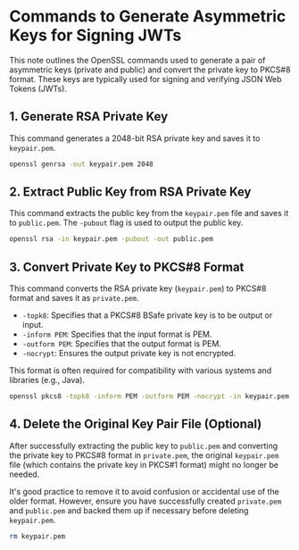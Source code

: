 # Commands to Generate Asymmetric Keys for Signing JWTs

This note outlines the OpenSSL commands used to generate a pair of asymmetric keys (private and public) and convert the private key to PKCS#8 format. These keys are typically used for signing and verifying JSON Web Tokens (JWTs).

## 1. Generate RSA Private Key

This command generates a 2048-bit RSA private key and saves it to `keypair.pem`.

```bash
openssl genrsa -out keypair.pem 2048
```

## 2. Extract Public Key from RSA Private Key

This command extracts the public key from the `keypair.pem` file and saves it to `public.pem`. The `-pubout` flag is used to output the public key.

```bash
openssl rsa -in keypair.pem -pubout -out public.pem
```

## 3. Convert Private Key to PKCS#8 Format

This command converts the RSA private key (`keypair.pem`) to PKCS#8 format and saves it as `private.pem`.

- `-topk8`: Specifies that a PKCS#8 BSafe private key is to be output or input.
- `-inform PEM`: Specifies that the input format is PEM.
- `-outform PEM`: Specifies that the output format is PEM.
- `-nocrypt`: Ensures the output private key is not encrypted.

This format is often required for compatibility with various systems and libraries (e.g., Java).

```bash
openssl pkcs8 -topk8 -inform PEM -outform PEM -nocrypt -in keypair.pem -out private.pem
```

## 4. Delete the Original Key Pair File (Optional)

After successfully extracting the public key to `public.pem` and converting the private key to PKCS#8 format in `private.pem`, the original `keypair.pem` file (which contains the private key in PKCS#1 format) might no longer be needed. 

It's good practice to remove it to avoid confusion or accidental use of the older format. However, ensure you have successfully created `private.pem` and `public.pem` and backed them up if necessary before deleting `keypair.pem`.

```bash
rm keypair.pem
```
